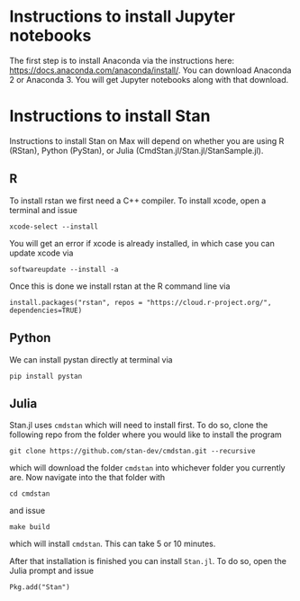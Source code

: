 # Instructions to install Jupyter notebooks
The first step is to install Anaconda via the instructions here: https://docs.anaconda.com/anaconda/install/.
You can download Anaconda 2 or Anaconda 3.
You will get Jupyter notebooks along with that download.


# Instructions to install Stan
Instructions to install Stan on Max will depend on whether you are using R (RStan), Python (PyStan), or Julia (CmdStan.jl/Stan.jl/StanSample.jl).

## R
To install rstan we first need a C++ compiler. 
To install xcode, open a terminal and issue

`xcode-select --install`

You will get an error if xcode is already installed, in which case you can update xcode via

`softwareupdate --install -a`

Once this is done we install rstan at the R command line via

`install.packages("rstan", repos = "https://cloud.r-project.org/", dependencies=TRUE)`

## Python

We can install pystan directly at terminal via

`pip install pystan`


## Julia

Stan.jl uses `cmdstan` which will need to install first.
To do so, clone the following repo from the folder where you would like to install the program

`git clone https://github.com/stan-dev/cmdstan.git --recursive`

which will download the folder `cmdstan` into whichever folder you currently are.
Now navigate into the that folder with

`cd cmdstan`

and issue 

`make build`

which will install `cmdstan`. 
This can take 5 or 10 minutes.

After that installation is finished you can install `Stan.jl`.
To do so, open the Julia prompt and issue

`Pkg.add("Stan")`


